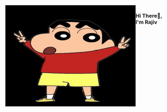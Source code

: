 <!--
**rajivharlalka/rajivharlalka** is a ✨ _special_ ✨ repository because its `README.md` (this file) appears on your GitHub profile.

Here are some ideas to get you started:

- 🔭 I’m currently working on ...
- 🌱 I’m currently learning ...
- 👯 I’m looking to collaborate on ...
- 🤔 I’m looking for help with ...
- 💬 Ask me about ...
- 📫 How to reach me: ...
- 😄 Pronouns: ...
- ⚡ Fun fact: ...
-->

<!-- ![](https://github.com/rajivharlalka/rajivharlalka/blob/master/assets/hello.jpg) -->
<img align="left" alt="GIF" src="https://github.com/rajivharlalka/rajivharlalka/blob/master/assets/hello.jpg" width="408" height="318" />

### Hi There👋, I'm Rajiv
